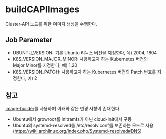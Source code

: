 # buildCAPIImages

Cluster-API 노드를 위한 이미지 생성을 수행한다.

## Job Parameter
* UBUNTU_VERSION: 기본 Ubuntu 리눅스 버전을 지정한다, 예) 2004, 1804
* K8S_VERSION_MAJOR_MINOR: 사용하고자 하는 Kubernetes 버전의 Major.Minor를 지정한다, 예) 1.20
* K8S_VERSION_PATCH: 사용하고자 하는 Kubernetes 버전의 Patch 번호를 지정한다, 예) 2

## 참고
[image-builder](https://github.com/kubernetes-sigs/image-builder)를 사용하며 아래와 같은 변경 사항이 존재한다.
* Ubuntu에서 growroot를 initramfs가 아닌 cloud-init에서 구동
* Ubuntu의 systemd-resolved를 /etc/resolv.conf를 보존하는 모드로 사용 (https://wiki.archlinux.org/index.php/Systemd-resolved#DNS)
